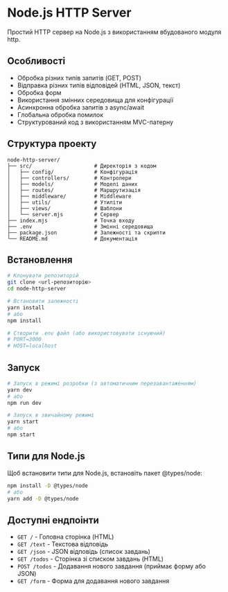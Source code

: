 # Node.js HTTP Server

Простий HTTP сервер на Node.js з використанням вбудованого модуля http.

## Особливості

- Обробка різних типів запитів (GET, POST)
- Відправка різних типів відповідей (HTML, JSON, текст)
- Обробка форм
- Використання змінних середовища для конфігурації
- Асинхронна обробка запитів з async/await
- Глобальна обробка помилок
- Структурований код з використанням MVC-патерну

## Структура проекту

```
node-http-server/
├── src/                    # Директорія з кодом
│   ├── config/             # Конфігурація
│   ├── controllers/        # Контролери
│   ├── models/             # Моделі даних
│   ├── routes/             # Маршрутизація
│   ├── middleware/         # Middleware
│   ├── utils/              # Утиліти
│   ├── views/              # Шаблони
│   └── server.mjs          # Сервер
├── index.mjs               # Точка входу
├── .env                    # Змінні середовища
├── package.json            # Залежності та скрипти
└── README.md               # Документація
```

## Встановлення

```bash
# Клонувати репозиторій
git clone <url-репозиторію>
cd node-http-server

# Встановити залежності
yarn install
# або
npm install

# Створити .env файл (або використовувати існуючий)
# PORT=3000
# HOST=localhost
```

## Запуск

```bash
# Запуск в режимі розробки (з автоматичним перезавантаженням)
yarn dev
# або
npm run dev

# Запуск в звичайному режимі
yarn start
# або
npm start
```

## Типи для Node.js

Щоб встановити типи для Node.js, встановіть пакет @types/node:

```bash
npm install -D @types/node
# або
yarn add -D @types/node
```

## Доступні ендпоінти

- `GET /` - Головна сторінка (HTML)
- `GET /text` - Текстова відповідь
- `GET /json` - JSON відповідь (список завдань)
- `GET /todos` - Сторінка зі списком завдань (HTML)
- `POST /todos` - Додавання нового завдання (приймає форму або JSON)
- `GET /form` - Форма для додавання нового завдання
